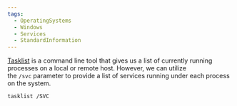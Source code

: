 ```yaml
---
tags:
  - OperatingSystems
  - Windows
  - Services
  - StandardInformation
---
```

[Tasklist](https://learn.microsoft.com/en-us/windows-server/administration/windows-commands/tasklist) is a command line tool that gives us a list of currently running processes on a local or remote host. However, we can utilize the `/svc` parameter to provide a list of services running under each process on the system.

```
tasklist /SVC
```
